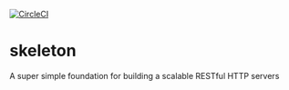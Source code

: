 [![CircleCI](https://circleci.com/gh/Spark-Xl/skeleton/tree/master.svg?style=svg)](https://circleci.com/gh/Spark-Xl/skeleton/tree/master)

skeleton
============
A super simple foundation for building a scalable RESTful HTTP servers
